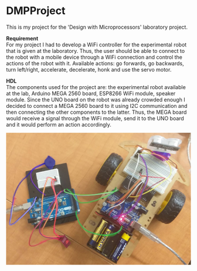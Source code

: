 # DMPProject
This is my project for the 'Design with Microprocessors' laboratory project.

**Requirement**<br/>
For my project I had to develop a WiFi controller for the experimental robot that is given at the laboratory. Thus, the user should be able to connect to the robot with a mobile device through a WiFi connection and control the actions of the robot with it. Available actions: go forwards, go backwards, turn left/right, accelerate, decelerate, honk and use the servo motor.

**HDL**<br/>
The components used for the project are: the experimental robot available at the lab, Arduino MEGA 2560 board, ESP8266 WiFi module, speaker module. Since the UNO board on the robot was already crowded enough I decided to connect a MEGA 2560 board to it using I2C communication and then connecting the other components to the latter. Thus, the MEGA board would receive a signal through the WiFi module, send it to the UNO board and it would perform an action accordingly.

<p> <img src="designPic.jpg"></p>
